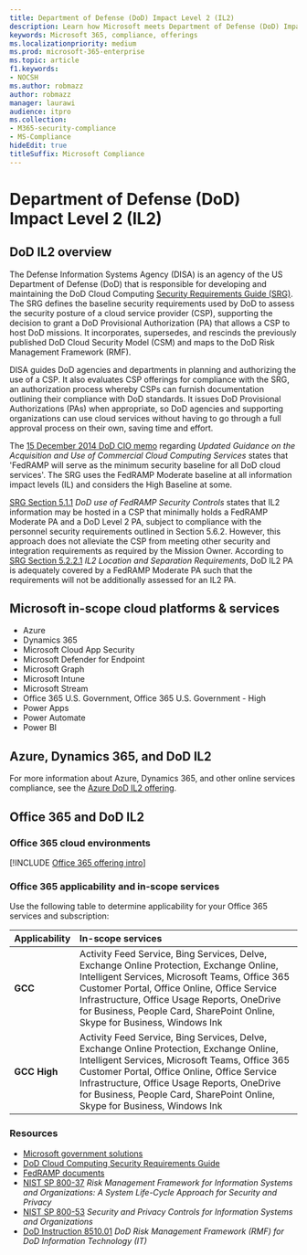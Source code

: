 ```yaml
---
title: Department of Defense (DoD) Impact Level 2 (IL2)
description: Learn how Microsoft meets Department of Defense (DoD) Impact Level 2 (IL2) standards.
keywords: Microsoft 365, compliance, offerings
ms.localizationpriority: medium
ms.prod: microsoft-365-enterprise
ms.topic: article
f1.keywords:
- NOCSH
ms.author: robmazz
author: robmazz
manager: laurawi
audience: itpro
ms.collection:
- M365-security-compliance
- MS-Compliance
hideEdit: true
titleSuffix: Microsoft Compliance
---
```


# Department of Defense (DoD) Impact Level 2 (IL2)

## DoD IL2 overview

The Defense Information Systems Agency (DISA) is an agency of the US Department of Defense (DoD) that is responsible for developing and maintaining the DoD Cloud Computing [Security Requirements Guide (SRG)](https://dl.dod.cyber.mil/wp-content/uploads/cloud/SRG/index.html). The SRG defines the baseline security requirements used by DoD to assess the security posture of a cloud service provider (CSP), supporting the decision to grant a DoD Provisional Authorization (PA) that allows a CSP to host DoD missions. It incorporates, supersedes, and rescinds the previously published DoD Cloud Security Model (CSM) and maps to the DoD Risk Management Framework (RMF).

DISA guides DoD agencies and departments in planning and authorizing the use of a CSP. It also evaluates CSP offerings for compliance with the SRG, an authorization process whereby CSPs can furnish documentation outlining their compliance with DoD standards. It issues DoD Provisional Authorizations (PAs) when appropriate, so DoD agencies and supporting organizations can use cloud services without having to go through a full approval process on their own, saving time and effort.

The [15 December 2014 DoD CIO memo](https://www.esi.mil/contentview.aspx?id=585) regarding *Updated Guidance on the Acquisition and Use of Commercial Cloud Computing Services* states that 'FedRAMP will serve as the minimum security baseline for all DoD cloud services'. The SRG uses the FedRAMP Moderate baseline at all information impact levels (IL) and considers the High Baseline at some.

[SRG Section 5.1.1](https://dl.dod.cyber.mil/wp-content/uploads/cloud/SRG/index.html#5SECURITYREQUIREMENTS) *DoD use of FedRAMP Security Controls* states that IL2 information may be hosted in a CSP that minimally holds a FedRAMP Moderate PA and a DoD Level 2 PA, subject to compliance with the personnel security requirements outlined in Section 5.6.2. However, this approach does not alleviate the CSP from meeting other security and integration requirements as required by the Mission Owner. According to [SRG Section 5.2.2.1](https://dl.dod.cyber.mil/wp-content/uploads/cloud/SRG/index.html#5.2LegalConsiderations) *IL2 Location and Separation Requirements*, DoD IL2 PA is adequately covered by a FedRAMP Moderate PA such that the requirements will not be additionally assessed for an IL2 PA.

## Microsoft in-scope cloud platforms & services

- Azure
- Dynamics 365
- Microsoft Cloud App Security
- Microsoft Defender for Endpoint
- Microsoft Graph
- Microsoft Intune
- Microsoft Stream
- Office 365 U.S. Government, Office 365 U.S. Government - High
- Power Apps
- Power Automate
- Power BI

## Azure, Dynamics 365, and DoD IL2

For more information about Azure, Dynamics 365, and other online services compliance, see the [Azure DoD IL2 offering](/azure/compliance/offerings/offering-dod-il2).

## Office 365 and DoD IL2

### Office 365 cloud environments

[!INCLUDE [Office 365 offering intro](../includes/o365-offering-introduction.md)]

### Office 365 applicability and in-scope services

Use the following table to determine applicability for your Office 365 services and subscription:

| **Applicability** | **In-scope services** |
|:------------------|:----------------------|
| **GCC** | Activity Feed Service, Bing Services, Delve, Exchange Online Protection, Exchange Online, Intelligent Services, Microsoft Teams, Office 365 Customer Portal, Office Online, Office Service Infrastructure, Office Usage Reports, OneDrive for Business, People Card, SharePoint Online, Skype for Business, Windows Ink |
| **GCC High** | Activity Feed Service, Bing Services, Delve, Exchange Online Protection, Exchange Online, Intelligent Services, Microsoft Teams, Office 365 Customer Portal, Office Online, Office Service Infrastructure, Office Usage Reports, OneDrive for Business, People Card, SharePoint Online, Skype for Business, Windows Ink |

### Resources

- [Microsoft government solutions](https://www.microsoft.com/enterprise/government)
- [DoD Cloud Computing Security Requirements Guide](https://dl.dod.cyber.mil/wp-content/uploads/cloud/SRG/index.html)
- [FedRAMP documents](https://www.fedramp.gov/documents/)
- [NIST SP 800-37](https://csrc.nist.gov/publications/detail/sp/800-37/rev-2/final) *Risk Management Framework for Information Systems and Organizations: A System Life-Cycle Approach for Security and Privacy*
- [NIST SP 800-53](https://csrc.nist.gov/Projects/risk-management/sp800-53-controls/release-search#!/800-53) *Security and Privacy Controls for Information Systems and Organizations*
- [DoD Instruction 8510.01](https://www.esd.whs.mil/Portals/54/Documents/DD/issuances/dodi/851001p.pdf) *DoD Risk Management Framework (RMF) for DoD Information Technology (IT)*
